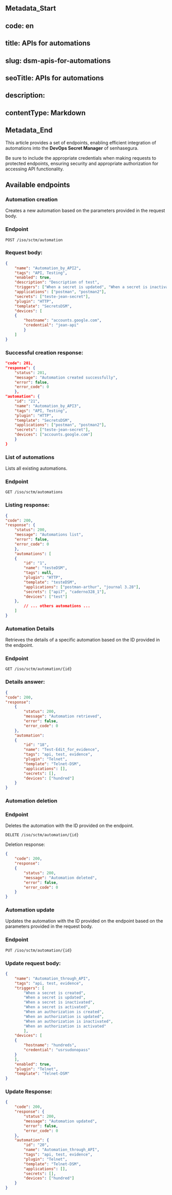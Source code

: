 ## Metadata_Start 
## code: en
## title: APIs for automations 
## slug: dsm-apis-for-automations 
## seoTitle: APIs for automations 
## description:  
## contentType: Markdown 
## Metadata_End
This article provides a set of endpoints, enabling efficient integration of automations into the **DevOps Secret Manager** of senhasegura.

Be sure to include the appropriate credentials when making requests to protected endpoints, ensuring security and appropriate authorization for accessing API functionality.

## Available endpoints

### Automation creation

Creates a new automation based on the parameters provided in the request body.

### Endpoint

`POST /iso/sctm/automation`

### Request body:
```json
{
    "name": "Automation_by_API2",
    "tags": "API, Testing",
    "enabled": true,
    "description": "Description of test",
    "triggers": ["When a secret is updated", "When a secret is inactivated"],
    "applications": ["postman", "postman2"],
    "secrets": ["teste-jean-secret"],
    "plugin": "HTTP",
    "template": "SecretsDSM",
    "devices": [
    {
        "hostname": "accounts.google.com",
        "credential": "jean-api"
        }
    ]
}
```

### Successful creation response:

```json
"code": 201,
"response": {
    "status": 201,
    "message": "Automation created successfully",
    "error": false,
    "error_code": 0
    },
"automation": {
    "id": "21",
    "name": "Automation_by_API3",
    "tags": "API, Testing",
    "plugin": "HTTP",
    "template": "SecretsDSM",
    "applications": ["postman", "postman2"],
    "secrets": ["teste-jean-secret"],
    "devices": ["accounts.google.com"]
    }
}
```

### List of automations

Lists all existing automations.

### Endpoint

`GET /iso/sctm/automations`

### Listing response:
```json
{
"code": 200,
"response": {
    "status": 200,
    "message": "Automations list",
    "error": false,
    "error_code": 0
    },
    "automations": [
    {
        "id": "1",
        "name": "testeDSM",
        "tags": null,
        "plugin": "HTTP",
        "template": "testeDSM",
        "applications": ["postman-arthur", "journal 3.28"],
        "secrets": ["api7", "caderno328_1"],
        "devices": ["test"]
    },
        // ... others automations ...
    ]
}
```
### Automation Details

Retrieves the details of a specific automation based on the ID provided in the endpoint.

### Endpoint

`GET /iso/sctm/automation/{id}`

### Details answer:

```json
{
"code": 200,
"response": 
    {
        "status": 200,
        "message": "Automation retrieved",
        "error": false,
        "error_code": 0
    },
    "automation": 
    {
        "id": "18",
        "name": "Test-Edit_for_evidence",
        "tags": "api, test, evidence",
        "plugin": "Telnet",
        "template": "Telnet-DSM",
        "applications": [],
        "secrets": [],
        "devices": ["hundred"]
    }
}
```

### Automation deletion

### Endpoint

Deletes the automation with the ID provided on the endpoint.

`DELETE /iso/sctm/automation/{id}`

Deletion response:

```json
{
    "code": 200,
    "response": 
    {
        "status": 200,
        "message": "Automation deleted",
        "error": false,
        "error_code": 0
    }
}
```

### Automation update

Updates the automation with the ID provided on the endpoint based on the parameters provided in the request body.

### Endpoint

`PUT /iso/sctm/automation/{id}`

### Update request body:
```json
{
    "name": "Automation_through_API",
    "tags": "api, test, evidence",
    "triggers": [
        "When a secret is created", 
        "When a secret is updated", 
        "When a secret is inactivated", 
        "When a secret is activated", 
        "When an authorization is created", 
        "When an authorization is updated", 
        "When an authorization is inactivated", 
        "When an authorization is activated"
        ],
    "devices": [
    {
        "hostname": "hundreds",
        "credential": "usrsudonopass"
    }
    ],
    "enabled": true,
    "plugin": "Telnet",
    "template": "Telnet-DSM"
}
```
### Update Response:

```json
{
    "code": 200,
    "response": {
        "status": 200,
        "message": "Automation updated",
        "error": false,
        "error_code": 0
    },
    "automation": {
        "id": "20",
        "name": "Automation_through_API",
        "tags": "api, test, evidence",
        "plugin": "Telnet",
        "template": "Telnet-DSM",
        "applications": [],
        "secrets": [],
        "devices": ["hundred"]
    }
}
```